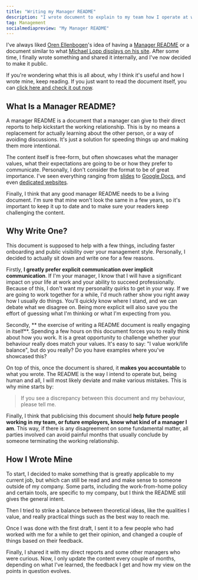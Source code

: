 ```yaml
---
title: "Writing my Manager README"
description: "I wrote document to explain to my team how I operate at work. It includes what I value, my personality quirks or even the best way to reach me depending on the context."
tag: Management
socialmediapreview: "My Manager README"
---
```


I've always liked [Oren Ellenbogen][1]'s idea of having a [Manager README][2] or a document similar to what [Michael Lopp displays on his site][3]. After some time, I finally wrote something and shared it internally, and I've now decided to make it public.

If you're wondering what this is all about, why I think it's useful and how I wrote mine, keep reading. If you just want to read the document itself, you can [click here and check it out now][4].

## What Is a Manager README?

A manager README is a document that a manager can give to their direct reports to help kickstart the working relationship. This is by no means a replacement for actually learning about the other person, or a way of avoiding discussions. It's just a solution for speeding things up and making them more intentional.

The content itself is free-form, but often showcases what the manager values, what their expectations are going to be or how they prefer to communicate. Personally, I don't consider the format to be of great importance. I've seen everything ranging from [slides][5] to [Google Docs][6], and even [dedicated websites][7].

Finally, I think that any good manager README needs to be a living document. I'm sure that mine won't look the same in a few years, so it's important to keep it up to date and to make sure your readers keep challenging the content.

## Why Write One?

This document is supposed to help with a few things, including faster onboarding and public visibility over your management style. Personally, I decided to actually sit down and write one for a few reasons.

Firstly, **I greatly prefer explicit communication over implicit communication**. If I'm your manager, I know that I will have a significant impact on your life at work and your ability to succeed professionally. Because of this, I don't want my personality quirks to get in your way. If we are going to work together for a while, I'd much rather show you right away how I usually do things. You'll quickly know where I stand, and we can debate what we disagree on. Being more explicit will also save you the effort of guessing what I'm thinking or what I'm expecting from you.

Secondly, ** the exercise of writing a README document is really engaging in itself**. Spending a few hours on this document forces you to really think about how you work. It is a great opportunity to challenge whether your behaviour really does match your values. It's easy to say: "I value work/life balance", but do you really? Do you have examples where you've showcased this?

On top of this, once the document is shared, it **makes you accountable** to what you wrote. The README is the way I intend to operate but, being human and all, I will most likely deviate and make various mistakes. This is why mine starts by:

> If you see a discrepancy between this document and my behaviour, please tell me.

Finally, I think that publicising this document should **help future people working in my team, or future employers, know what kind of a manager I am**. This way, if there is any disagreement on some fundamental matter, all parties involved can avoid painful months that usually conclude by someone terminating the working relationship.

## How I Wrote Mine

To start, I decided to make something that is greatly applicable to my current job, but which can still be read and and make sense to someone outside of my company. Some parts, including the work-from-home policy and certain tools, are specific to my company, but I think the README still gives the general intent.

Then I tried to strike a balance between theoretical ideas, like the qualities I value, and really practical things such as the best way to reach me.

Once I was done with the first draft, I sent it to a few people who had worked with me for a while to get their opinion, and changed a couple of things based on their feedback.

Finally, I shared it with my direct reports and some other managers who were curious. Now, I only update the content every couple of months, depending on what I've learned, the feedback I get and how my view on the points in question evolves.

[1]:	https://twitter.com/orenellenbogen
[2]:	https://managerreadme.com/
[3]:	https://randsinrepose.com/archives/how-to-rands/
[4]:	/manager-readme/
[5]:	https://docs.google.com/presentation/d/1F2PWxQ-sKJ1uAlrhU9ULXOVmH-CW6dw_ufMzbFLAWHA/edit#slide=id.p
[6]:	https://docs.google.com/document/d/1sx5ssYb_xMrmwPpyjD5xP7RvQ7cHweDYlRGn2SXztKw/edit#heading=h.g1q7u9cc1uha
[7]:	https://managerreadme.com/readme/muness
